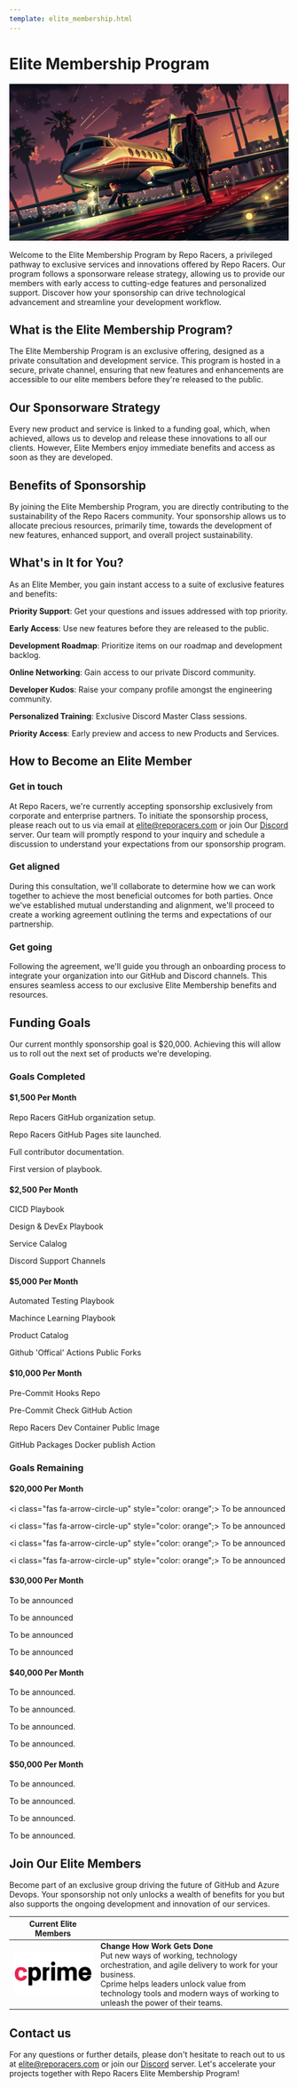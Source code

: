 ```yaml
---
template: elite_membership.html
---
```



# Elite Membership Program

![Elite Membership](./assets/images/elite_membership.webp)

Welcome to the Elite Membership Program by Repo Racers, a privileged pathway to exclusive services and innovations offered by Repo Racers. Our program follows a sponsorware release strategy, allowing us to provide our members with early access to cutting-edge features and personalized support. Discover how your sponsorship can drive technological advancement and streamline your development workflow.

## What is the Elite Membership Program?

The Elite Membership Program is an exclusive offering, designed as a private consultation and development service. This program is hosted in a secure, private channel, ensuring that new features and enhancements are accessible to our elite members before they're released to the public.

## Our Sponsorware Strategy

Every new product and service is linked to a funding goal, which, when achieved, allows us to develop and release these innovations to all our clients. However, Elite Members enjoy immediate benefits and access as soon as they are developed.

## Benefits of Sponsorship

By joining the Elite Membership Program, you are directly contributing to the sustainability of the Repo Racers community. Your sponsorship allows us to allocate precious resources, primarily time, towards the development of new features, enhanced support, and overall project sustainability.

## What's in It for You?

As an Elite Member, you gain instant access to a suite of exclusive features and benefits:

<i class="fas fa-star" style="color: gold;"></i> **Priority Support**: Get your questions and issues addressed with top priority.

<i class="fas fa-star" style="color: gold;"></i> **Early Access**: Use new features before they are released to the public.

<i class="fas fa-star" style="color: gold;"></i> **Development Roadmap**: Prioritize items on our roadmap and development backlog.

<i class="fas fa-star" style="color: gold;"></i> **Online Networking**: Gain access to our private Discord community.

<i class="fas fa-star" style="color: gold;"></i> **Developer Kudos**: Raise your company profile amongst the engineering community.

<i class="fas fa-star" style="color: gold;"></i> **Personalized Training**: Exclusive Discord Master Class sessions.

<i class="fas fa-star" style="color: gold;"></i> **Priority Access**: Early preview and access to new Products and Services.

## How to Become an Elite Member

### Get in touch

At Repo Racers, we're currently accepting sponsorship exclusively from corporate and enterprise partners. To initiate the sponsorship process, please reach out to us via email at [elite@reporacers.com](mailto:elite@reporacers.com) or join Our [Discord](https://discord.com/channels/1229786735161118882/1229786735161118885) server. Our team will promptly respond to your inquiry and schedule a discussion to understand your expectations from our sponsorship program.

### Get aligned

During this consultation, we'll collaborate to determine how we can work together to achieve the most beneficial outcomes for both parties. Once we've established mutual understanding and alignment, we'll proceed to create a working agreement outlining the terms and expectations of our partnership.

### Get going

Following the agreement, we'll guide you through an onboarding process to integrate your organization into our GitHub and Discord channels. This ensures seamless access to our exclusive Elite Membership benefits and resources.

## Funding Goals

Our current monthly sponsorship goal is $20,000. Achieving this will allow us to roll out the next set of products we're developing.

### Goals Completed

#### $1,500 Per Month

<i class="fas fa-check-circle" style="color: limegreen;"></i> Repo Racers GitHub organization setup.

<i class="fas fa-check-circle" style="color: limegreen;"></i> Repo Racers GitHub Pages site launched.

<i class="fas fa-check-circle" style="color: limegreen;"></i> Full contributor documentation.

<i class="fas fa-check-circle" style="color: limegreen;"></i> First version of playbook.

#### $2,500 Per Month

<i class="fas fa-check-circle" style="color: limegreen;"></i> CICD Playbook

<i class="fas fa-check-circle" style="color: limegreen;"></i> Design & DevEx Playbook

<i class="fas fa-check-circle" style="color: limegreen;"></i> Service Calalog

<i class="fas fa-check-circle" style="color: limegreen;"></i> Discord Support Channels

#### $5,000 Per Month

<i class="fas fa-check-circle" style="color: limegreen;"></i> Automated Testing Playbook

<i class="fas fa-check-circle" style="color: limegreen;"></i> Machince Learning Playbook

<i class="fas fa-check-circle" style="color: limegreen;"></i> Product Catalog

<i class="fas fa-check-circle" style="color: limegreen;"></i> Github 'Offical' Actions Public Forks

#### $10,000 Per Month

<i class="fas fa-check-circle" style="color: limegreen;"></i> Pre-Commit Hooks Repo

<i class="fas fa-check-circle" style="color: limegreen;"></i> Pre-Commit Check GitHub Action

<i class="fas fa-check-circle" style="color: limegreen;"></i> Repo Racers Dev Container Public Image

<i class="fas fa-check-circle" style="color: limegreen;"></i> GitHub Packages Docker publish Action

### Goals Remaining

#### $20,000 Per Month

<i class="fas fa-arrow-circle-up" style="color: orange";></i> To be announced

<i class="fas fa-arrow-circle-up" style="color: orange";></i> To be announced

<i class="fas fa-arrow-circle-up" style="color: orange";></i> To be announced

<i class="fas fa-arrow-circle-up" style="color: orange";></i> To be announced

#### $30,000 Per Month

<i class="fas fa-arrow-circle-up" style="color: red;"></i> To be announced

<i class="fas fa-arrow-circle-up" style="color: red;"></i> To be announced

<i class="fas fa-arrow-circle-up" style="color: red;"></i> To be announced

<i class="fas fa-arrow-circle-up" style="color: red;"></i> To be announced

#### $40,000 Per Month

<i class="fas fa-arrow-circle-up" style="color: red;"></i> To be announced.

<i class="fas fa-arrow-circle-up" style="color: red;"></i> To be announced.

<i class="fas fa-arrow-circle-up" style="color: red;"></i> To be announced.

<i class="fas fa-arrow-circle-up" style="color: red;"></i> To be announced.

#### $50,000 Per Month

<i class="fas fa-arrow-circle-up" style="color: red;"></i> To be announced.

<i class="fas fa-arrow-circle-up" style="color: red;"></i> To be announced.

<i class="fas fa-arrow-circle-up" style="color: red;"></i> To be announced.

<i class="fas fa-arrow-circle-up" style="color: red;"></i> To be announced.

## Join Our Elite Members

Become part of an exclusive group driving the future of GitHub and Azure Devops. Your sponsorship not only unlocks a wealth of benefits for you but also supports the ongoing development and innovation of our services.

|  **Current Elite Members**                                                             |                                                                                                                                                                                                                                                                     |
| -------------------------------------------------------------------------------------- | ------------------------------------------------------------------------------------------------------------------------------------------------------------------------------------------------------------------------------------------------------------------- |
| [![Cprime](assets/images/cprime-inc-logo-vector-300x167.png)](https://www.cprime.com/) | **Change How Work Gets Done** <br/> Put new ways of working, technology orchestration, and agile delivery to work for your business.<br /> Cprime helps leaders unlock value from technology tools and modern ways of working to unleash the power of their teams.  |

## Contact us

For any questions or further details, please don't hesitate to reach out to us at [elite@reporacers.com](mailto:elite@reporacers.com) or join our [Discord](https://discord.com/channels/1229786735161118882/1229786735161118885) server. Let's accelerate your projects together with Repo Racers Elite Membership Program!
